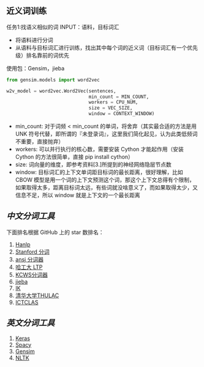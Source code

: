 ## 近义词训练
任务1:找语义相似的词
INPUT：语料，目标词汇
 - 将语料进行分词
 - 从语料与目标词汇进行训练，找出其中每个词的近义词（目标词汇有一个优先级）排名靠前的词优先

使用包：Gensim，jieba



```python
from gensim.models import word2vec

w2v_model = word2vec.Word2Vec(sentences, 
                              min_count = MIN_COUNT, 
                              workers = CPU_NUM, 
                              size = VEC_SIZE,
                              window = CONTEXT_WINDOW)
```

- min_count: 对于词频 < min_count 的单词，将舍弃（其实最合适的方法是用 UNK 符号代替，即所谓的『未登录词』，这里我们简化起见，认为此类低频词不重要，直接抛弃）
- workers: 可以并行执行的核心数，需要安装 Cython 才能起作用（安装 Cython 的方法很简单，直接 pip install cython）
- size: 词向量的维度，即参考资料[3.]所提到的神经网络隐层节点数
- window: 目标词汇的上下文单词距目标词的最长距离，很好理解，比如 CBOW 模型是用一个词的上下文预测这个词，那这个上下文总得有个限制，如果取得太多，距离目标词太远，有些词就没啥意义了，而如果取得太少，又信息不足，所以 window 就是上下文的一个最长距离



## *中文分词工具*

下面排名根据 GitHub 上的 star 数排名：

1. [Hanlp](https://link.zhihu.com/?target=https%3A//github.com/hankcs/HanLP)
2. [Stanford 分词](https://link.zhihu.com/?target=https%3A//github.com/stanfordnlp/CoreNLP)
3. [ansj 分词器](https://link.zhihu.com/?target=https%3A//github.com/NLPchina/ansj_seg)
4. [哈工大 LTP](https://link.zhihu.com/?target=https%3A//github.com/HIT-SCIR/ltp)
5. [KCWS分词器](https://link.zhihu.com/?target=https%3A//github.com/koth/kcws)
6. [jieba](https://link.zhihu.com/?target=https%3A//github.com/yanyiwu/cppjieba)
7. [IK](https://link.zhihu.com/?target=https%3A//github.com/wks/ik-analyzer)
8. [清华大学THULAC](https://link.zhihu.com/?target=https%3A//github.com/thunlp/THULAC)
9. [ICTCLAS](https://link.zhihu.com/?target=https%3A//github.com/thunlp/THULAC)

## *英文分词工具*

1. [Keras](https://link.zhihu.com/?target=https%3A//github.com/keras-team/keras)
2. [Spacy](https://link.zhihu.com/?target=https%3A//github.com/explosion/spaCy)
3. [Gensim](https://link.zhihu.com/?target=https%3A//github.com/RaRe-Technologies/gensim)
4. [NLTK](https://link.zhihu.com/?target=https%3A//github.com/nltk/nltk)
